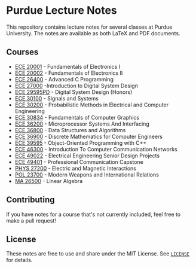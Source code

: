 # Purdue Lecture Notes

This repository contains lecture notes for several classes at Purdue University. The notes are available as both LaTeX and PDF documents.

## Courses

- [ECE 20001](ECE20001/ECE20001.pdf) - Fundamentals of Electronics I
- [ECE 20002](ECE20002/ECE20002.pdf) - Fundamentals of Electronics II
- [ECE 26400](ECE26400/ECE26400.pdf) - Advanced C Programming
- [ECE 27000](ECE27000/ECE27000.pdf) -Introduction to Digital System Design
- [ECE 29595PD](ECE29595PD/ECE29595PDnotes.pdf) - Digital System Design (Honors)
- [ECE 30100](ECE30100/ECE30100.pdf) - Signals and Systems
- [ECE 30200](ECE30200/ECE30200.pdf) - Probabilistic Methods in Electrical and Computer Engineering
- [ECE 30834](ECE30834/ECE30834.pdf) - Fundamentals of Computer Graphics
- [ECE 36200](ECE36200/ECE36200.pdf) - Microprocessor Systems And Interfacing
- [ECE 36800](ECE36800/ECE36800.pdf) - Data Structures and Algorithms
- [ECE 36900](ECE36900/ECE36900.pdf) - Discrete Mathematics for Computer Engineers
- [ECE 39595](ECE39595/ECE39595.pdf) - Object-Oriented Programming with C++
- [ECE 46300](ECE46300/ECE46300.pdf) - Introduction To Computer Communication Networks
- [ECE 49022](ECE49022/ECE49022.pdf) - Electrical Engineering Senior Design Projects
- [ECE 49401](ECE49401/ECE49401.pdf) - Professional Communication Capstone
- [PHYS 27200](PHYS27200/PHYS27200.pdf) - Electric and Magnetic Interactions
- [POL 23700](POL23700/POL23700.pdf) - Modern Weapons and International Relations
- [MA 26500](MA26500/MA26500notes.pdf) - Linear Algebra

## Contributing

If you have notes for a course that's not currently included, feel free to make a pull request!

## License

These notes are free to use and share under the MIT License. See [`LICENSE`](LICENSE) for details.
